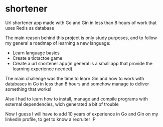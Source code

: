 # shortener
Url shortener app made with Go and Gin in less than 8 hours of work that uses Redis as database

The main reason behind this project is only study purposes, and to follow my general a roadmap of learning a new language:

 - Learn language basics
 - Create a tictactoe game
 - Create a url shortener app(in general is a small app that provide the learning experience needed)
 
 The main challenge was the time to learn Gin and how to work with databases in Go in less than 8 hours and somehow manage to deliver something that works!
 
 Also I had to learn how to install, manage and compile programs with external dependencies, wich generated a bit of trouble
 
 Now I guess I will have to add 10 years of experience in Go and Gin on my linkedin profile, to get to know a recruiter :P
